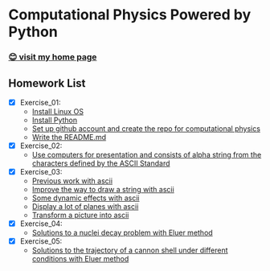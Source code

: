 # Computational Physics Powered by Python

### [:blush: visit my home page](https://mageluer.github.io)
 
## Homework List

- [x] Exercise\_01: 
  - [Install Linux OS](https://mageluer.github.io/blog/install-a-Linux-distribution)
  - [Install Python](https://mageluer.github.io/blog/install-python-on-linux)
  - [Set up github account and create the repo for computational physics](https://github.com/Mageluer)
  - [Write the README.md](https://mageluer.github.io/blog/github-markdown)
- [x] Exercise\_02:
  - [Use computers for presentation and consists of alpha string from the characters defined by the ASCII Standard](/exercise_02)
- [x] Exercise\_03:
  - [Previous work with ascii](/exercise_02)
  - [Improve the way to draw a string with ascii](/exercise_03#user-content-draw-string)
  - [Some dynamic effects with ascii](/exercise_03#user-content-dynamic-string)
  - [Display a lot of planes with ascii](/exercise_03#user-content-planes-flying)
  - [Transform a picture into ascii](/exercise_03#user-content-picture-to-ascii)
- [x] Exercise\_04:
  - [Solutions to a nuclei decay problem with Eluer method](/exercise_04)
- [x] Exercise\_05:
  - [Solutions to the trajectory of a cannon shell under different conditions with Eluer method](/exercise_05)
